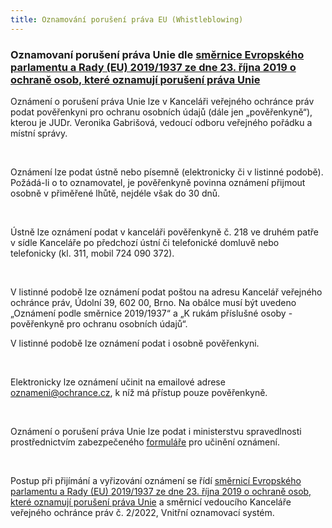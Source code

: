 ```yaml
---
title: Oznamování porušení práva EU (Whistleblowing)
---
```

<h3>Oznamovaní porušení práva Unie dle <a href="https://eur-lex.europa.eu/legal-content/CS/TXT/PDF/?uri=CELEX:32019L1937&amp;from=NL">směrnice Evropského parlamentu a Rady (EU) 2019/1937 ze dne 23. října 2019 o ochraně osob, které oznamují porušení práva Unie</a></h3>

<p>Oznámení o porušení práva Unie lze v&nbsp;Kanceláři veřejného ochránce práv podat pověřenkyni pro ochranu osobních údajů (dále jen &bdquo;pověřenkyně&ldquo;), kterou je JUDr. Veronika Gabrišová, vedoucí odboru veřejného pořádku a místní správy. &nbsp;&nbsp;</p>

<p>&nbsp;</p>

<p>Oznámení lze podat ústně nebo písemně (elektronicky či v&nbsp;listinné podobě). Požádá-li o to oznamovatel, je pověřenkyně povinna oznámení přijmout osobně v&nbsp;přiměřené lhůtě, nejdéle však do 30 dnů.</p>

<p>&nbsp;</p>

<p>Ústně lze oznámení podat v&nbsp;kanceláři pověřenkyně č. 218 ve druhém patře v&nbsp;sídle Kanceláře po předchozí ústní či telefonické domluvě nebo telefonicky (kl. 311, mobil 724&nbsp;090&nbsp;372).</p>

<p>&nbsp;</p>

<p>V&nbsp;listinné podobě lze oznámení podat poštou na adresu Kancelář veřejného ochránce práv, Údolní 39, 602 00, Brno. Na obálce musí být uvedeno &bdquo;Oznámení podle směrnice 2019/1937&ldquo; a &bdquo;K rukám příslušné osoby - pověřenkyně pro ochranu osobních údajů&ldquo;.</p>

<p>V&nbsp;listinné podobě lze oznámení podat i osobně pověřenkyni.</p>

<p>&nbsp;</p>

<p>Elektronicky lze oznámení učinit na emailové adrese <a href="mailto:oznameni@ochrance.cz">oznameni@ochrance.cz</a>, k&nbsp;níž má přístup pouze pověřenkyně.</p>

<p>&nbsp;</p>

<p>Oznámení o porušení práva Unie lze podat i ministerstvu spravedlnosti prostřednictvím zabezpečeného <a href="https://oznamovatel.justice.cz/chci-podat-oznameni/">formuláře</a> pro učinění oznámení.</p>

<p>&nbsp;</p>

<p>Postup při přijímání a vyřizování oznámení se řídí <a href="https://eur-lex.europa.eu/legal-content/CS/TXT/PDF/?uri=CELEX:32019L1937&amp;from=NL">směrnicí Evropského parlamentu a Rady (EU) 2019/1937 ze dne 23. října 2019 o ochraně osob, které oznamují porušení práva Unie</a> a směrnicí vedoucího Kanceláře veřejného ochránce práv č. 2/2022, Vnitřní oznamovací systém.</p>
